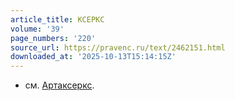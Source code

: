 ```yaml
---
article_title: КСЕРКС
volume: '39'
page_numbers: '220'
source_url: https://pravenc.ru/text/2462151.html
downloaded_at: '2025-10-13T15:14:15Z'
---
```


- см. [Артаксеркс](https://pravenc.ru/text/Артаксеркс.html).
